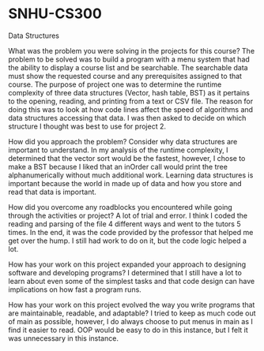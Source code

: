 # SNHU-CS300
Data Structures

What was the problem you were solving in the projects for this course?
The problem to be solved was to build a program with a menu system that had the ability to display a course list and be searchable.  The searchable data must show the requested course and any prerequisites assigned to that course. The purpose of project one was to determine the runtime complexity of three data structures (Vector, hash table, BST) as it pertains to the opening, reading, and printing from a text or CSV file.  The reason for doing this was to look at how code lines affect the speed of algorithms and data structures accessing that data.  I was then asked to decide on which structure I thought was best to use for project 2. 

How did you approach the problem? Consider why data structures are important to understand.
In my analysis of the runtime complexity, I determined that the vector sort would be the fastest, however, I chose to make a BST because I liked that an inOrder call would print the tree alphanumerically without much additional work.  Learning data structures is important because the world in made up of data and how you store and read that data is important.

How did you overcome any roadblocks you encountered while going through the activities or project?
A lot of trial and error.  I think I coded the reading and parsing of the file 4 different ways and went to the tutors 5 times. In the end, it was the code provided by the professor that helped me get over the hump.  I still had work to do on it, but the code logic helped a lot.

How has your work on this project expanded your approach to designing software and developing programs?
I determined that I still have a lot to learn about even some of the simplest tasks and that code design can have implications on how fast a program runs.

How has your work on this project evolved the way you write programs that are maintainable, readable, and adaptable?
I tried to keep as much code out of main as possible, however, I do always choose to put menus in main as I find it easier to read.  OOP would be easy to do in this instance, but I felt it was unnecessary in this instance.
